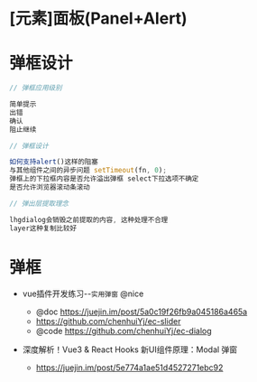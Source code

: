 # [元素]面板(Panel+Alert)

# 弹框设计

```js
// 弹框应用级别

简单提示
出错
确认
阻止继续

// 弹框设计

如何支持alert()这样的阻塞
与其他组件之间的异步问题 setTimeout(fn, 0);
弹框上的下拉框内容是否允许溢出弹框 select下拉选项不确定
是否允许浏览器滚动条滚动

// 弹出层提取理念

lhgdialog会销毁之前提取的内容, 这种处理不合理
layer这种复制比较好
```

# 弹框

- vue插件开发练习--`实用弹窗` @nice
  - @doc https://juejin.im/post/5a0c19f26fb9a045186a465a
  - https://github.com/chenhuiYj/ec-slider
  - @code https://github.com/chenhuiYj/ec-dialog  

- 深度解析！Vue3 & React Hooks 新UI组件原理：Modal 弹窗
    - https://juejin.im/post/5e774a1ae51d4527271ebc92